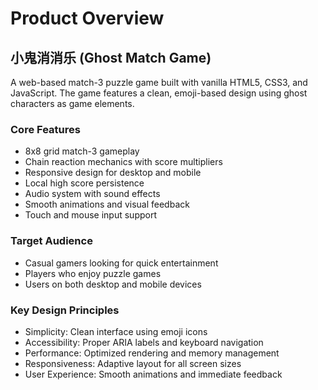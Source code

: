 # Product Overview

## 小鬼消消乐 (Ghost Match Game)

A web-based match-3 puzzle game built with vanilla HTML5, CSS3, and JavaScript. The game features a clean, emoji-based design using ghost characters as game elements.

### Core Features
- 8x8 grid match-3 gameplay
- Chain reaction mechanics with score multipliers
- Responsive design for desktop and mobile
- Local high score persistence
- Audio system with sound effects
- Smooth animations and visual feedback
- Touch and mouse input support

### Target Audience
- Casual gamers looking for quick entertainment
- Players who enjoy puzzle games
- Users on both desktop and mobile devices

### Key Design Principles
- Simplicity: Clean interface using emoji icons
- Accessibility: Proper ARIA labels and keyboard navigation
- Performance: Optimized rendering and memory management
- Responsiveness: Adaptive layout for all screen sizes
- User Experience: Smooth animations and immediate feedback